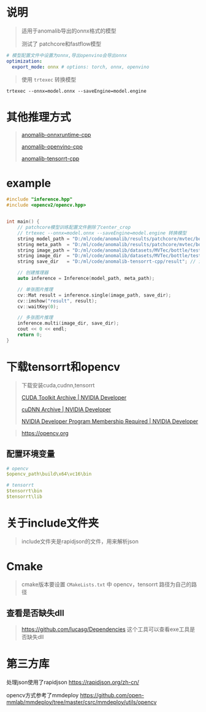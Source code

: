 # 说明

> 适用于anomalib导出的onnx格式的模型
>
> 测试了 patchcore和fastflow模型

```yaml
# 模型配置文件中设置为onnx,导出openvino会导出onnx
optimization:
  export_mode: onnx # options: torch, onnx, openvino
```

> 使用 `trtexec` 转换模型

```shell
trtexec --onnx=model.onnx --saveEngine=model.engine
```

# 其他推理方式

> [anomalib-onnxruntime-cpp](https://github.com/NagatoYuki0943/anomalib-onnxruntime-cpp)
>
> [anomalib-openvino-cpp](https://github.com/NagatoYuki0943/anomalib-openvino-cpp)
>
> [anomalib-tensorrt-cpp](https://github.com/NagatoYuki0943/anomalib-tensorrt-cpp)

# example

```C++
#include "inference.hpp"
#include <opencv2/opencv.hpp>


int main() {
    // patchcore模型训练配置文件删除了center_crop
    // trtexec --onnx=model.onnx --saveEngine=model.engine 转换模型
    string model_path = "D:/ml/code/anomalib/results/patchcore/mvtec/bottle/run/weights/openvino/model.engine";
    string meta_path  = "D:/ml/code/anomalib/results/patchcore/mvtec/bottle/run/weights/openvino/metadata.json";
    string image_path = "D:/ml/code/anomalib/datasets/MVTec/bottle/test/broken_large/000.png";
    string image_dir  = "D:/ml/code/anomalib/datasets/MVTec/bottle/test/broken_large";
    string save_dir   = "D:/ml/code/anomalib-tensorrt-cpp/result"; // 注意目录不会自动创建,要手动创建才会保存

    // 创建推理器
    auto inference = Inference(model_path, meta_path);

    // 单张图片推理
    cv::Mat result = inference.single(image_path, save_dir);
    cv::imshow("result", result);
    cv::waitKey(0);

    // 多张图片推理
    inference.multi(image_dir, save_dir);
    cout << 0 << endl;
    return 0;
}
```

# 下载tensorrt和opencv

> 下载安装cuda,cudnn,tensorrt
>
> [CUDA Toolkit Archive | NVIDIA Developer](https://developer.nvidia.com/cuda-toolkit-archive)
>
> [cuDNN Archive | NVIDIA Developer](https://developer.nvidia.com/rdp/cudnn-archive)
>
> [NVIDIA Developer Program Membership Required | NVIDIA Developer](https://developer.nvidia.com/nvidia-tensorrt-download)

> https://opencv.org

## 配置环境变量

```yaml
# opencv
$opencv_path\build\x64\vc16\bin

# tensorrt
$tensorrt\bin
$tensorrt\lib
```

# 关于include文件夹

> include文件夹是rapidjson的文件，用来解析json

# Cmake

> cmake版本要设置 `CMakeLists.txt` 中 opencv，tensorrt 路径为自己的路径

## 查看是否缺失dll

> https://github.com/lucasg/Dependencies 这个工具可以查看exe工具是否缺失dll

# 第三方库

处理json使用了rapidjson https://rapidjson.org/zh-cn/

opencv方式参考了mmdeploy https://github.com/open-mmlab/mmdeploy/tree/master/csrc/mmdeploy/utils/opencv
